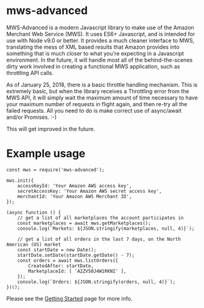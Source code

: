 # mws-advanced

MWS-Advanced is a modern Javascript library to make use of the Amazon Merchant Web Service (MWS).
It uses ES6+ Javascript, and is intended for use with Node v9.0 or better. It provides a much
cleaner interface to MWS, translating the mess of XML based results that Amazon provides into
something that is much closer to what you're expecting in a Javascript environment. In the future,
it will handle most all of the behind-the-scenes dirty work involved in creating a functional MWS
application, such as throttling API calls.

As of January 25, 2018, there is a basic throttle handling mechanism.  This is extremely basic, but
when the library receives a Throttling error from the MWS API, it will simply wait the maximum amount
of time necessary to have your maximum number of requests in flight again, and then re-try all the
failed requests.  All you need to do is make correct use of async/await and/or Promises. :-)

This will get improved in the future.

# Example usage

````
const mws = require('mws-advanced');

mws.init({
    accessKeyId: 'Your Amazon AWS access key',
    secretAccessKey: 'Your Amazon AWS secret access key',
    merchantId: 'Your Amazon AWS Merchant ID',
});

(async function () {
    // get a list of all marketplaces the account participates in
    const marketplaces = await mws.getMarketplaces();
    console.log(`Markets: ${JSON.stringify(marketplaces, null, 4)}`);

    // get a list of all orders in the last 7 days, on the North American (US) market
    const startDate = new Date();
    startDate.setDate(startDate.getDate() - 7);
    const orders = await mws.listOrders({
        CreatedAfter: startDate,
        MarketplaceId: [ 'A2ZV50J4W1RKNI' ],
    });
    console.log(`Orders: ${JSON.stringify(orders, null, 4)}`);
})();

````

Please see the [Getting Started](./manual/getting-started.html) page for more info.
